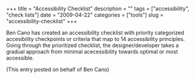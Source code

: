 +++
title = "Accessibility Checklist"
description = ""
tags = ["accessibility", "check lists"]
date = "2009-04-22"
categories = ["tools"]
slug = "accessibility-checklist"
+++


<p>Ben Cano has created an accessibility checklist with priority categorized accesibility checkpoints or criteria that map to 14 accessibility principles. Going through the prioritized checklist, the designer/developer takes a gradual approach from minimal acecessibility towards optimal or most accessible.</p>
<p>(This entry posted on behalf of Ben Cano)</p>
  
<p><a href="#"></a></p>
      

